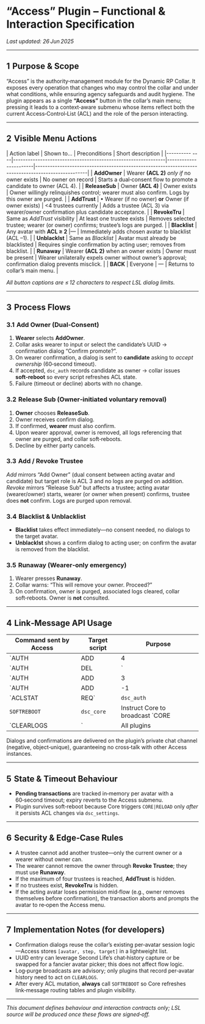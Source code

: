 # “Access” Plugin – Functional & Interaction Specification

_Last updated: 26 Jun 2025_

---

## 1  Purpose & Scope
“Access” is the authority‑management module for the Dynamic RP Collar. It exposes every operation that changes who may control the collar and under what conditions, while ensuring agency safeguards and audit hygiene. The plugin appears as a single **“Access”** button in the collar’s main menu; pressing it leads to a context‑aware submenu whose items reflect both the current Access‑Control‑List (ACL) and the role of the person interacting.

---

## 2  Visible Menu Actions
| Action label   | Shown to…                                                    | Preconditions         | Short description                                                                                 |
|----------  ----|--------------------------------------------------------------|-----------------------|---------------------------------------------------------------------------------------------------|
| **AddOwner**   | Wearer **(ACL 2)** *only if* no owner exists                 | No owner on record    | Starts a dual‑consent flow to promote a candidate to owner (ACL 4).                               |
| **ReleaseSub** | Owner **(ACL 4)** | Owner exists                             | Owner willingly relinquishes control; wearer must also confirm. Logs by this owner are purged.                            |
| **AddTrust**   | • Wearer (if no owner) **or** Owner (if owner exists)        | <4 trustees currently | Adds a trustee (ACL 3) via wearer/owner confirmation plus candidate acceptance.                   |
| **RevokeTru**  | Same as *AddTrust* visibility | At least one trustee exists  | Removes selected trustee; wearer (or owner) confirms; trustee’s logs are purged.                                          |
| **Blacklist**  | Any avatar with **ACL ≥ 2**                                  |—                      | Immediately adds chosen avatar to blacklist (ACL –1).                                             |
| **Unblacklst** | Same as *Blacklist* | Avatar must already be blacklisted     | Requires single confirmation by acting user; removes from blacklist.                                                      |
| **Runaway**    | Wearer **(ACL 2)** when an owner exists                      | Owner must be present | Wearer unilaterally expels owner without owner’s approval; confirmation dialog prevents misclick. |
| **BACK**       | Everyone                                                     | —                     | Returns to collar’s main menu.                                                                    |

*All button captions are ≤ 12 characters to respect LSL dialog limits.*

---

## 3  Process Flows
### 3.1  Add Owner (Dual‑Consent)
1. **Wearer** selects **AddOwner**.  
2. Collar asks wearer to input or select the candidate’s UUID → confirmation dialog “Confirm promote?”.  
3. On wearer confirmation, a dialog is sent to **candidate** asking to *accept ownership* (60‑second timeout).  
4. If accepted, `dsc_auth` records candidate as owner → collar issues **soft‑reboot** so every script refreshes ACL state.  
5. Failure (timeout or decline) aborts with no change.

### 3.2  Release Sub (Owner‑initiated voluntary removal)
1. **Owner** chooses **ReleaseSub**.  
2. Owner receives confirm dialog.  
3. If confirmed, **wearer** must also confirm.  
4. Upon wearer approval, owner is removed, all logs referencing that owner are purged, and collar soft‑reboots.  
5. Decline by either party cancels.

### 3.3  Add / Revoke Trustee
*Add* mirrors “Add Owner” (dual consent between acting avatar and candidate) but target role is ACL 3 and no logs are purged on addition.  
*Revoke* mirrors “Release Sub” but affects a trustee; acting avatar (wearer/owner) starts, wearer (or owner when present) confirms, trustee does **not** confirm. Logs are purged upon removal.

### 3.4  Blacklist & Unblacklist
* **Blacklist** takes effect immediately—no consent needed, no dialogs to the target avatar.
* **Unblacklst** shows a confirm dialog to acting user; on confirm the avatar is removed from the blacklist.

### 3.5  Runaway (Wearer‑only emergency)
1. Wearer presses **Runaway**.  
2. Collar warns: “This will remove your owner. Proceed?”  
3. On confirmation, owner is purged, associated logs cleared, collar soft‑reboots. Owner is **not** consulted.

---

## 4  Link‑Message API Usage
| Command sent by Access | Target script | Purpose                                                   |
|------------------------|---------------|-----------------------------------------------------------|
| `AUTH|ADD|4|<uuid>`    | `dsc_auth`    | Promote avatar to owner                                   |
| `AUTH|DEL|<uuid>`      | `dsc_auth`    | Remove owner / trustee / blacklist                        |
| `AUTH|ADD|3|<uuid>`    | `dsc_auth`    | Add trustee                                               |
| `AUTH|ADD|-1|<uuid>`   | `dsc_auth`    | Add to blacklist                                          |
| `ACLSTAT|REQ`          | `dsc_auth`    | Retrieve current owner/trustee/blacklist snapshot         |
| `SOFTREBOOT`           | `dsc_core`    | Instruct Core to broadcast `CORE|RELOAD` cycle            |
| `CLEARLOGS|<uuid>`     | All plugins   | Let feature plugins erase data tied to the removed avatar |

Dialogs and confirmations are delivered on the plugin’s private chat channel (negative, object‑unique), guaranteeing no cross‑talk with other Access instances.

---

## 5  State & Timeout Behaviour
* **Pending transactions** are tracked in‑memory per avatar with a 60‑second timeout; expiry reverts to the Access submenu.  
* Plugin survives soft‑reboot because Core triggers `CORE|RELOAD` only *after* it persists ACL changes via `dsc_settings`.

---

## 6  Security & Edge‑Case Rules
* A trustee cannot add another trustee—only the current owner or a wearer without owner can.  
* The wearer cannot remove the owner through **Revoke Trustee**; they must use **Runaway**.  
* If the maximum of four trustees is reached, **AddTrust** is hidden.  
* If no trustees exist, **RevokeTru** is hidden.  
* If the acting avatar loses permission mid‑flow (e.g., owner removes themselves before confirmation), the transaction aborts and prompts the avatar to re‑open the Access menu.

---

## 7  Implementation Notes (for developers)
* Confirmation dialogs reuse the collar’s existing per‑avatar session logic—Access stores `[avatar, step, target]` in a lightweight list.  
* UUID entry can leverage Second Life’s chat‑history capture or be swapped for a fancier avatar picker; this does not affect flow logic.  
* Log‑purge broadcasts are advisory; only plugins that record per‑avatar history need to act on `CLEARLOGS`.  
* After every ACL mutation, **always** call `SOFTREBOOT` so Core refreshes link‑message routing tables and plugin visibility.

---

_This document defines behaviour and interaction contracts only; LSL source will be produced once these flows are signed‑off._

